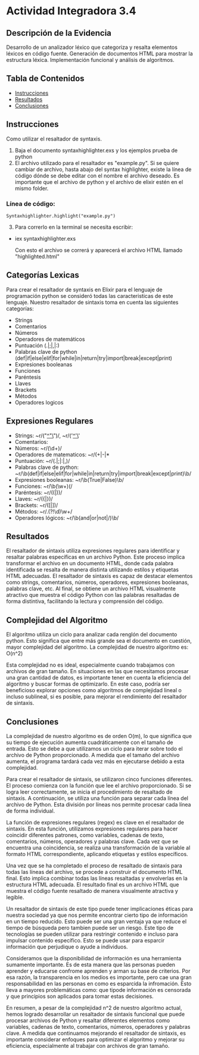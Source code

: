 # Actividad Integradora 3.4 

## Descripción de la Evidencia

Desarrollo de un analizador léxico que categoriza y resalta elementos léxicos en código fuente. Generación de documentos HTML para mostrar la estructura léxica. Implementación funcional y análisis de algoritmos.

## Tabla de Contenidos

- [Instrucciones](#instrucciones)
- [Resultados](#resultados)
- [Conclusiones](#conclusiones)

## Instrucciones

Como utilizar el resaltador de syntaxis.

1. Baja el documento syntaxhighlighter.exs y los ejemplos prueba de python
2. El archivo utilizado para el resaltador es "example.py". Si se quiere cambiar de archivo, hasta abajo del syntax highlighter, existe la línea de código dónde se debe editar con el nombre el archivo deseado. Es importante que el archivo de python y el archivo de elixir estén en el mismo folder.

### Línea de código:
    Syntaxhighlighter.highlight("example.py")

3. Para correrlo en la terminal se necesita escribir:
- iex syntaxhighlighter.exs

    Con esto el archivo se correrá y aparecerá el archivo HTML llamado "highlighted.html"


## Categorías Lexicas

Para crear el resaltador de syntaxis en Elixir para el lenguaje de programación python se consideró todas las caracteristicas de este lenguaje. Nuestro resaltador de sintaxis toma en cuenta las siguientes categorías:
- Strings
- Comentarios
- Números
- Operadores de matemáticos
- Puntuación (.|;|,|:)
- Palabras clave de python (def|if|else|elif|for|while|in|return|try|import|break|except|print)
- Expresiones booleanas
- Funciones 
- Paréntesis
- Llaves
- Brackets
- Métodos
- Operadores logicos


## Expresiones Regulares

- Strings: ~r/("[^"\\](?:\\.[^"\\])")/, ~r/('[^'\\](?:\\.[^'\\])'
- Comentarios: 
- Números: ~r/(\d+)/ 
- Operadores de matematicos: ~r/(\+|-|\*
- Puntuación: ~r/(\.|;|:|\,)/
- Palabras clave de python: ~r/\b(def|if|else|elif|for|while|in|return|try|import|break|except|print)\b/
- Expresiones booleanas: ~r/\b(True|False)\b/
- Funciones: ~r/\b(\w+)\(/
- Paréntesis: ~r/(\(|\))/
- Llaves: ~r/(\{|\})/
- Brackets: ~r/(\[|\])/
- Métodos: ~r/\.(?!\d)\w+/
- Operadores lógicos: ~r/\b(and|or|not|\/)\b/

## Resultados
El resaltador de sintaxis utiliza expresiones regulares para identificar y resaltar palabras específicas en un archivo Python. Este proceso implica transformar el archivo en un documento HTML, donde cada palabra identificada se resalta de manera distinta utilizando estilos y etiquetas HTML adecuadas. El resaltador de sintaxis es capaz de destacar elementos como strings, comentarios, números, operadores, expresiones booleanas, palabras clave, etc. Al final, se obtiene un archivo HTML visualmente atractivo que muestra el código Python con las palabras resaltadas de forma distintiva, facilitando la lectura y comprensión del código.


## Complejidad del Algoritmo

El algoritmo utiliza un ciclo para analizar cada renglón del documento python. Esto significa que entre más grande sea el documento en cuestión, mayor complejidad del algoritmo.
La complejidad de nuestro algoritmo es: O(n^2)

Esta complejidad no es ideal, especialmente cuando trabajamos con archivos de gran tamaño. En situaciones en las que necesitamos procesar una gran cantidad de datos, es importante tener en cuenta la eficiencia del algoritmo y buscar formas de optimizarlo. En este caso, podría ser beneficioso explorar opciones como algoritmos de complejidad lineal o incluso sublineal, si es posible, para mejorar el rendimiento del resaltador de sintaxis.

## Conclusiones

La complejidad de nuestro algoritmo es de orden O(m), lo que significa que su tiempo de ejecución aumenta cuadráticamente con el tamaño de entrada. Esto se debe a que utilizamos un ciclo para iterar sobre todo el archivo de Python proporcionado. A medida que el tamaño del archivo aumenta, el programa tardará cada vez más en ejecutarse debido a esta complejidad.

Para crear el resaltador de sintaxis, se utilizaron cinco funciones diferentes. El proceso comienza con la función que lee el archivo proporcionado. Si se logra leer correctamente, se inicia el procedimiento de resaltado de sintaxis. A continuación, se utiliza una función para separar cada línea del archivo de Python. Esta división por líneas nos permite procesar cada línea de forma individual.

La función de expresiones regulares (regex) es clave en el resaltador de sintaxis. En esta función, utilizamos expresiones regulares para hacer coincidir diferentes patrones, como variables, cadenas de texto, comentarios, números, operadores y palabras clave. Cada vez que se encuentra una coincidencia, se realiza una transformación de la variable al formato HTML correspondiente, aplicando etiquetas y estilos específicos.

Una vez que se ha completado el proceso de resaltado de sintaxis para todas las líneas del archivo, se procede a construir el documento HTML final. Esto implica combinar todas las líneas resaltadas y envolverlas en la estructura HTML adecuada. El resultado final es un archivo HTML que muestra el código fuente resaltado de manera visualmente atractiva y legible.

Un resaltador de sintaxis de este tipo puede tener implicaciones éticas para nuestra sociedad ya que nos permite encontrar cierto tipo de información en un tiempo reducido. Esto puede ser una gran ventaja ya que reduce el tiempo de búsqueda pero tambien puede ser un riesgo. Este tipo de tecnologías se pueden utilizar para restringir contenido e incluso para impulsar contenido específico. Esto se puede usar para esparcir información que perjudique o ayude a individuos.

Consideramos que la disponibilidad de información es una herramienta sumamente importante. Es de esta manera que las personas pueden aprender y educarse confrome aprenden y arman su base de criterios. Por esa razón, la transparencia en los medios es importante, pero cae una gran responsabilidad en las personas en como es esparcida la infromación. Esto lleva a mayores problemáticas como: que tipode información es censorada y que principios son aplicados para tomar estas decisiones.

En resumen, a pesar de la complejidad n^2 de nuestro algoritmo actual, hemos logrado desarrollar un resaltador de sintaxis funcional que puede procesar archivos de Python y resaltar diferentes elementos como variables, cadenas de texto, comentarios, números, operadores y palabras clave. A medida que continuamos mejorando el resaltador de sintaxis, es importante considerar enfoques para optimizar el algoritmo y mejorar su eficiencia, especialmente al trabajar con archivos de gran tamaño.